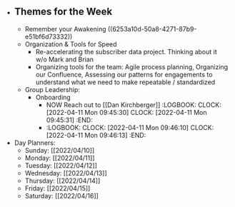 - ## Themes for the Week
	- Remember your Awakening ((6253a10d-50a8-4271-87b9-e51bf6d73332))
	- Organization & Tools for Speed
		- Re-accelerating the subscriber data project. Thinking about it w/o Mark and Brian
		- Organizing tools for the team: Agile process planning, Organizing our Confluence, Assessing our patterns for engagements to understand what we need to make repeatable / standardized
	- Group Leadership:
		- Onboarding
			- NOW Reach out to [[Dan Kirchberger]]
			  :LOGBOOK:
			  CLOCK: [2022-04-11 Mon 09:45:30]
			  CLOCK: [2022-04-11 Mon 09:45:31]
			  :END:
			- :LOGBOOK:
			  CLOCK: [2022-04-11 Mon 09:46:10]
			  CLOCK: [2022-04-11 Mon 09:46:13]
			  :END:
- Day Planners:
	- Sunday: [[2022/04/10]]
	- Monday: [[2022/04/11]]
	- Tuesday: [[2022/04/12]]
	- Wednesday: [[2022/04/13]]
	- Thursday: [[2022/04/14]]
	- Friday: [[2022/04/15]]
	- Saturday: [[2022/04/16]]
